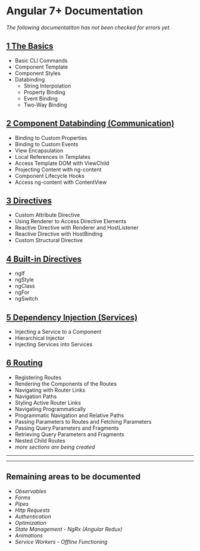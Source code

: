 # Angular 7+ Documentation
_The following documentatiton has not been checked for errors yet._

## [1 The Basics](./01.%20The%20Basics.md)
- Basic CLI Commands
- Component Template
- Component Styles
- Databinding
  - String Interpolation
  - Property Binding
  - Event Binding
  - Two-Way Binding

## [2 Component Databinding (Communication)](./02.%20Component%20Databinding%20(Communication).md)
- Binding to Custom Properties
- Binding to Custom Events
- View Encapsulation
- Local References in Templates
- Access Template DOM with ViewChild
- Projecting Content with ng-content
- Component Lifecycle Hooks
- Access ng-content with ContentView

## [3 Directives](./03.%20Directives.md)
- Custom Attribute Directive
- Using Renderer to Access Directive Elements
- Reactive Directive with Renderer and HostListener
- Reactive Directive with HostBinding
- Custom Structural Directive

## [4 Built-in Directives](./04.%20Built-in%20Directives.md)
- ngIf
- ngStyle
- ngClass
- ngFor
- ngSwitch

## [5 Dependency Injection (Services)](./05.%20Dependency%20Injection%20(Services).md)
- Injecting a Service to a Component
- Hierarchical Injector
- Injecting Services into Services

## [6 Routing](./06.%20Routing.md)
- Registering Routes
- Rendering the Components of the Routes
- Navigating with Router Links
- Navigation Paths
- Styling Active Router Links
- Navigating Programmatically
- Programmatic Navigation and Relative Paths
- Passing Parameters to Routes and Fetching Parameters
- Passing Query Parameters and Fragments
- Retrieving Query Parameters and Fragments
- Nested Child Routes
- _more sections are being created_

***
***

## Remaining areas to be documented
- _Observables_
- _Forms_
- _Pipes_
- _Http Requests_
- _Authentication_
- _Optimization_
- _State Management - NgRx (Angular Redux)_
- _Animations_
- _Service Workers - Offline Functioning_

